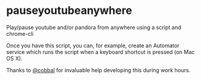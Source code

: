 pauseyoutubeanywhere
====================

Play/pause youtube and/or pandora from anywhere using a script and chrome-cli

Once you have this script, you can, for example, create an Automator service which runs the script when a keyboard shortcut is pressed (on Mac OS X).


Thanks to [@cobbal][1] for invaluable help developing this during work hours.

  [1]: https://github.com/cobbal/
